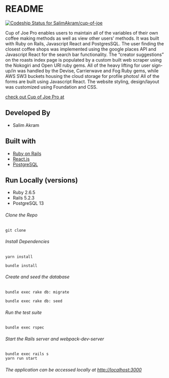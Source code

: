 # README

[![Codeship Status for SalimAkram/cup-of-joe](https://app.codeship.com/projects/4665a194-57e9-4f5f-a26c-4a0a01b21a61/status?branch=master)](https://app.codeship.com/projects/415497)

Cup of Joe Pro enables users to maintain all of the variables of their own coffee making methods as well as view other users' methods. It was built with Ruby on Rails, Javascript React and PostgresSQL.  The user finding the closest coffee shops was implemented using the google places API and Javascript React for the search bar functionality. The “creator suggestions” on the roasts index page is populated by a custom built web scraper using the Nokogiri and Open URI ruby gems. All of the heavy lifting for user sign-up/in was handled by the Devise, Carrierwave and Fog Ruby gems, while AWS SW3 buckets housing the cloud storage for profile photos! All of the forms are built using Javascript React. The website styling, design/layout was customized using Foundation and CSS.

[check out Cup of Joe Pro at](https://cup-of-joe-pro.herokuapp.com/)

## Developed By
- Salim Akram
## Built with
- [Ruby on Rails](https://guides.rubyonrails.org/v5.2/) 
- [React.js](https://reactjs.org/docs/getting-started.html)
- [PostgreSQL](https://www.postgresql.org/docs/13/index.html)
## Run Locally (versions)
- Ruby 2.6.5
- Rails 5.2.3
- PostgreSQL 13
###### Clone the Repo
```
git clone 
```
###### Install Dependencies
```
yarn install 
```
```
bundle install 
```
###### Create and seed the database
```
bundle exec rake db: migrate
```
```
bundle exec rake db: seed
```
###### Run the test suite
```
bundle exec rspec
```
###### Start the Rails server and webpack-dev-server
```
bundle exec rails s
yarn run start
```
###### The application can be accessed locally at <http://localhost:3000>